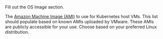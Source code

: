 Fill out the OS Image section.

The [Amazon Machine Image (AMI)](https://docs.aws.amazon.com/AWSEC2/latest/UserGuide/AMIs.html) to use for  Kubernetes host VMs. This list should populate based on known AMIs uploaded by VMware. These AMIs are publicly accessible for your use. Choose based on your preferred Linux distribution.